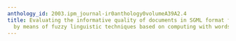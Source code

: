 ```yaml
---
anthology_id: 2003.ipm_journal-ir0anthology0volumeA39A2.4
title: Evaluating the informative quality of documents in SGML format from judgements
  by means of fuzzy linguistic techniques based on computing with words
---
```

